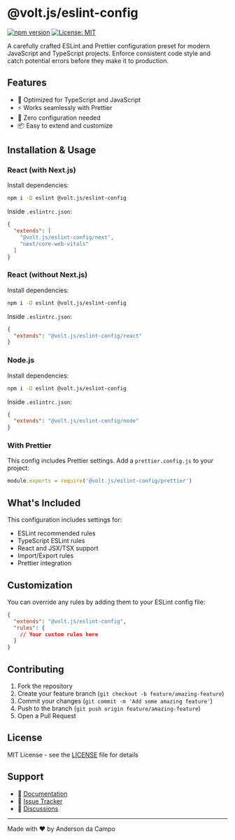 # @volt.js/eslint-config

[![npm version](https://badge.fury.io/js/@volt.js%2Feslint-config.svg)](https://www.npmjs.com/package/@volt.js/eslint-config)
[![License: MIT](https://img.shields.io/badge/License-MIT-yellow.svg)](https://opensource.org/licenses/MIT)

A carefully crafted ESLint and Prettier configuration preset for modern JavaScript and TypeScript projects. Enforce consistent code style and catch potential errors before they make it to production.

## Features

- 🎯 Optimized for TypeScript and JavaScript
- ⚡ Works seamlessly with Prettier
- 🔧 Zero configuration needed
- 📦 Easy to extend and customize

## Installation & Usage

### React (with Next.js)
Install dependencies:

```bash
npm i -D eslint @volt.js/eslint-config
```

Inside `.eslintrc.json`:
```json
{
  "extends": [
    "@volt.js/eslint-config/next",
    "next/core-web-vitals"
  ]
}
```

### React (without Next.js)
Install dependencies:

```bash
npm i -D eslint @volt.js/eslint-config
```

Inside `.eslintrc.json`:
```json
{
  "extends": "@volt.js/eslint-config/react"
}
```

### Node.js
Install dependencies:

```bash
npm i -D eslint @volt.js/eslint-config
```

Inside `.eslintrc.json`:
```json
{
  "extends": "@volt.js/eslint-config/node"
}
```

### With Prettier

This config includes Prettier settings. Add a `prettier.config.js` to your project:

```javascript
module.exports = require('@volt.js/eslint-config/prettier')
```

## What's Included

This configuration includes settings for:

- ESLint recommended rules
- TypeScript ESLint rules
- React and JSX/TSX support
- Import/Export rules
- Prettier integration

## Customization

You can override any rules by adding them to your ESLint config file:

```json
{
  "extends": "@volt.js/eslint-config",
  "rules": {
    // Your custom rules here
  }
}
```

## Contributing

1. Fork the repository
2. Create your feature branch (`git checkout -b feature/amazing-feature`)
3. Commit your changes (`git commit -m 'Add some amazing feature'`)
4. Push to the branch (`git push origin feature/amazing-feature`)
5. Open a Pull Request

## License

MIT License - see the [LICENSE](LICENSE) file for details

## Support

- 📝 [Documentation](https://voltjs.com/docs)
- 🐛 [Issue Tracker](https://github.com/Volt-js/volt.js/issues)
- 💬 [Discussions](https://github.com/Volt-js/volt.js/discussions)

---

Made with ❤️ by Anderson da Campo
